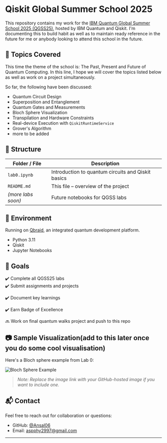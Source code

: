 # Qiskit Global Summer School 2025

This repository contains my work for the [IBM Quantum Global Summer School 2025 (QGSS25)]([https://github.com/qiskit-community/qgss-2025]), hosted by IBM Quantum and Qiskit. I'm documenting this to build habit as well as to maintain ready reference in the future for me or anybody looking to attend this school in the future.

## 🧠 Topics Covered
This time the theme of the school is: The Past, Present and Future of Quantum Computing. In this line, I hope we will cover the topics listed below as well as work on a project simultaneously.

So far, the following have been discussed: 
- Quantum Circuit Design
- Superposition and Entanglement
- Quantum Gates and Measurements
- Bloch Sphere Visualization
- Transpilation and Hardware Constraints
- Real-device Execution with `QiskitRuntimeService`
- Grover's Algorithm
- more to be added

## 📁 Structure

| Folder / File     | Description                                      |
|-------------------|--------------------------------------------------|
| `lab0.ipynb`      | Introduction to quantum circuits and Qiskit basics |
| `README.md`       | This file – overview of the project              |
| *(more labs soon)*| Future notebooks for QGSS labs                   |

## 🚀 Environment

Running on [Qbraid](https://qbraid.com/), an integrated quantum development platform.

- Python 3.11
- Qiskit
- Jupyter Notebooks

## 📌 Goals

✔️ Complete all QGSS25 labs  
✔️ Submit assignments and projects

✔️ Document key learnings

✔️ Earn Badge of Excellence

🔜 Work on final quantum walks project and push to this repo  

## 📷 Sample Visualization(add to this later once you do some cool visualisation)

Here's a Bloch sphere example from Lab 0:

![Bloch Sphere Example](https://user-images.githubusercontent.com/your-image-placeholder.png)

> *Note: Replace the image link with your GitHub-hosted image if you want to include one.*

## 📬 Contact

Feel free to reach out for collaboration or questions:
- GitHub: [@Ansal06](https://github.com/Ansal06)
- Email: aspphy2997@gmail.com

---

